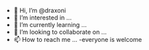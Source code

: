 - 👋 Hi, I’m @draxoni
- 👀 I’m interested in ...
- 🌱 I’m currently learning ...
- 💞️ I’m looking to collaborate on ...
- 📫 How to reach me ...
-everyone is welcome 
<!---
draxoni/draxoni is a ✨ special ✨ repository because its `README.md` (this file) appears on your GitHub profile.
You can click the Preview link to take a look at your changes.
--->
